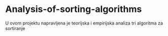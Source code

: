 # Analysis-of-sorting-algorithms
U ovom projektu napravljena je teorijska i empirijska analiza tri algoritma za sortiranje
